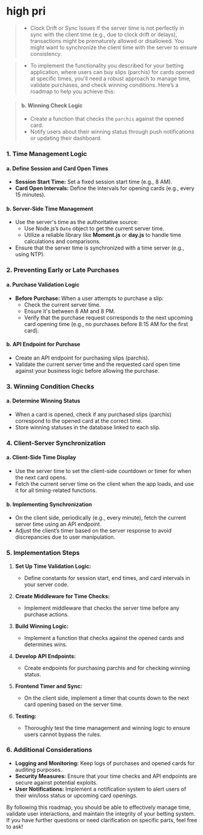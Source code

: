 # high pri
> - Clock Drift or Sync Issues
If the server time is not perfectly in sync with the client time (e.g., due to clock drift or delays), transactions might be prematurely allowed or disallowed. You might want to synchronize the client time with the server to ensure consistency.

>- To implement the functionality you described for your betting application, where users can buy slips (parchis) for cards opened at specific times, you'll need a robust approach to manage time, validate purchases, and check winning conditions. Here’s a roadmap to help you achieve this:

> #### b. Winning Check Logic
> - Create a function that checks the `parchis` against the opened card.
> - Notify users about their winning status through push notifications or updating their dashboard.

### 1. **Time Management Logic**

#### a. Define Session and Card Open Times
- **Session Start Time:** Set a fixed session start time (e.g., 8 AM).
- **Card Open Intervals:** Define the intervals for opening cards (e.g., every 15 minutes).

#### b. Server-Side Time Management
- Use the server's time as the authoritative source:
  - Use Node.js’s `Date` object to get the current server time.
  - Utilize a reliable library like **Moment.js** or **day.js** to handle time calculations and comparisons.
- Ensure that the server time is synchronized with a time server (e.g., using NTP).

### 2. **Preventing Early or Late Purchases**

#### a. Purchase Validation Logic
- **Before Purchase:** When a user attempts to purchase a slip:
  - Check the current server time.
  - Ensure it's between 8 AM and 8 PM.
  - Verify that the purchase request corresponds to the next upcoming card opening time (e.g., no purchases before 8:15 AM for the first card).

#### b. API Endpoint for Purchase
- Create an API endpoint for purchasing slips (parchis).
- Validate the current server time and the requested card open time against your business logic before allowing the purchase.

### 3. **Winning Condition Checks**

#### a. Determine Winning Status
- When a card is opened, check if any purchased slips (parchis) correspond to the opened card at the correct time.
- Store winning statuses in the database linked to each slip.


### 4. **Client-Server Synchronization**

#### a. Client-Side Time Display
- Use the server time to set the client-side countdown or timer for when the next card opens.
- Fetch the current server time on the client when the app loads, and use it for all timing-related functions.

#### b. Implementing Synchronization
- On the client side, periodically (e.g., every minute), fetch the current server time using an API endpoint.
- Adjust the client’s timer based on the server response to avoid discrepancies due to user manipulation.

### 5. **Implementation Steps**

1. **Set Up Time Validation Logic:**
   - Define constants for session start, end times, and card intervals in your server code.

2. **Create Middleware for Time Checks:**
   - Implement middleware that checks the server time before any purchase actions.

3. **Build Winning Logic:**
   - Implement a function that checks against the opened cards and determines wins.

4. **Develop API Endpoints:**
   - Create endpoints for purchasing parchis and for checking winning status.

5. **Frontend Timer and Sync:**
   - On the client side, implement a timer that counts down to the next card opening based on the server time.

6. **Testing:**
   - Thoroughly test the time management and winning logic to ensure users cannot bypass the rules.

### 6. **Additional Considerations**
- **Logging and Monitoring:** Keep logs of purchases and opened cards for auditing purposes.
- **Security Measures:** Ensure that your time checks and API endpoints are secure against potential exploits.
- **User Notifications:** Implement a notification system to alert users of their win/loss status or upcoming card openings.

By following this roadmap, you should be able to effectively manage time, validate user interactions, and maintain the integrity of your betting system. If you have further questions or need clarification on specific parts, feel free to ask!